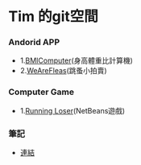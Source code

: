 # Tim 的git空間
### Andorid APP

- 1.[BMIComputer](https://github.com/cc54188/cc54188.github.io/tree/main/Android%20APP/BMIComputer/app)(身高體重比計算機)
- 2.[WeAreFleas](https://github.com/cc54188/cc54188.github.io/tree/main/Android%20APP/WeAreFleas)(跳蚤小拍賣)

### Computer Game
- 1.[Running Loser](https://github.com/cc54188/cc54188.github.io/tree/main/Computer%20Game/Running%20Loser)(NetBeans遊戲)

### 筆記
- [連結](https://github.com/cc54188/cc54188.github.io/tree/main/Note)
